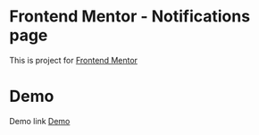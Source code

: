 # Frontend Mentor - Notifications page
This is project for [Frontend Mentor](https://www.frontendmentor.io) 
# Demo
Demo link [Demo](https://github.com/carminepola/frontendmentor-notification) 
